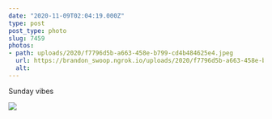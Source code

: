 ```yaml
---
date: "2020-11-09T02:04:19.000Z"
type: post 
post_type: photo
slug: 7459
photos: 
- path: uploads/2020/f7796d5b-a663-458e-b799-cd4b484625e4.jpeg
  url: https://brandon_swoop.ngrok.io/uploads/2020/f7796d5b-a663-458e-b799-cd4b484625e4.jpeg
  alt: 
---
```

Sunday vibes


![](/uploads/2020/f7796d5b-a663-458e-b799-cd4b484625e4.jpeg)
